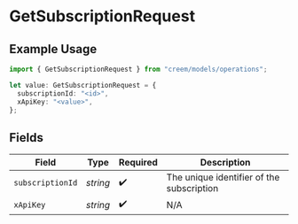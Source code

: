# GetSubscriptionRequest

## Example Usage

```typescript
import { GetSubscriptionRequest } from "creem/models/operations";

let value: GetSubscriptionRequest = {
  subscriptionId: "<id>",
  xApiKey: "<value>",
};
```

## Fields

| Field                                     | Type                                      | Required                                  | Description                               |
| ----------------------------------------- | ----------------------------------------- | ----------------------------------------- | ----------------------------------------- |
| `subscriptionId`                          | *string*                                  | :heavy_check_mark:                        | The unique identifier of the subscription |
| `xApiKey`                                 | *string*                                  | :heavy_check_mark:                        | N/A                                       |
